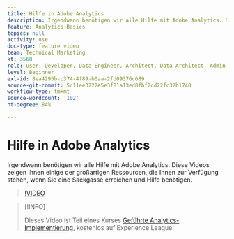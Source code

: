 ```yaml
---
title: Hilfe in Adobe Analytics
description: Irgendwann benötigen wir alle Hilfe mit Adobe Analytics. Diese Videos zeigen Ihnen einige der großartigen Ressourcen, die Ihnen zur Verfügung stehen, wenn Sie eine Sackgasse erreichen und Hilfe benötigen.
feature: Analytics Basics
topics: null
activity: use
doc-type: feature video
team: Technical Marketing
kt: 3568
role: User, Developer, Data Engineer, Architect, Data Architect, Admin, Leader
level: Beginner
exl-id: 8ea4295b-c374-4f89-b0aa-2fd09376c689
source-git-commit: 5c11ee3222e5e3f81a13ed8fbf2cd22fc32b1740
workflow-type: tm+mt
source-wordcount: '102'
ht-degree: 84%

---
```


# Hilfe in Adobe Analytics

Irgendwann benötigen wir alle Hilfe mit Adobe Analytics. Diese Videos zeigen Ihnen einige der großartigen Ressourcen, die Ihnen zur Verfügung stehen, wenn Sie eine Sackgasse erreichen und Hilfe benötigen.

>[!VIDEO](https://video.tv.adobe.com/v/28753/?quality=12)

>[!INFO]
>
> Dieses Video ist Teil eines Kurses [Geführte Analytics-Implementierung](https://experienceleague.adobe.com/?recommended=Analytics-D-1-2019.1), kostenlos auf Experience League!